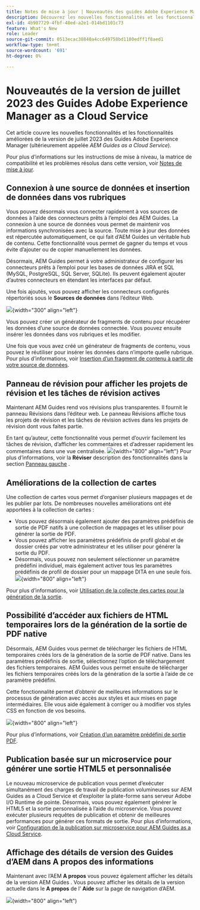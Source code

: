 ```yaml
---
title: Notes de mise à jour | Nouveautés des guides Adobe Experience Manager, version de juillet 2023
description: Découvrez les nouvelles fonctionnalités et les fonctionnalités améliorées de la version de juillet 2023 de Adobe Experience Manager Guides as a Cloud Service
exl-id: 4b907729-4fbf-48ed-a2e1-014bd1101c73
feature: What's New
role: Leader
source-git-commit: 0513ecac38840a4cc649758bd1180edff1f8aed1
workflow-type: tm+mt
source-wordcount: '691'
ht-degree: 0%

---
```


# Nouveautés de la version de juillet 2023 des Guides Adobe Experience Manager as a Cloud Service

Cet article couvre les nouvelles fonctionnalités et les fonctionnalités améliorées de la version de juillet 2023 des Guides Adobe Experience Manager (ultérieurement appelée *AEM Guides as a Cloud Service*).

Pour plus d’informations sur les instructions de mise à niveau, la matrice de compatibilité et les problèmes résolus dans cette version, voir [Notes de mise à jour](release-notes-2023.7.0.md).

## Connexion à une source de données et insertion de données dans vos rubriques

Vous pouvez désormais vous connecter rapidement à vos sources de données à l’aide des connecteurs prêts à l’emploi des AEM Guides. La connexion à une source de données vous permet de maintenir vos informations synchronisées avec la source. Toute mise à jour des données est répercutée automatiquement, ce qui fait d’AEM Guides un véritable hub de contenu. Cette fonctionnalité vous permet de gagner du temps et vous évite d’ajouter ou de copier manuellement les données.

Désormais, AEM Guides permet à votre administrateur de configurer les connecteurs prêts à l’emploi pour les bases de données JIRA et SQL (MySQL, PostgreSQL, SQL Server, SQLite). Ils peuvent également ajouter d’autres connecteurs en étendant les interfaces par défaut.

Une fois ajoutés, vous pouvez afficher les connecteurs configurés répertoriés sous le **Sources de données** dans l’éditeur Web.

![](assets/code-snippet-generator.png){width="300" align="left"}

Vous pouvez créer un générateur de fragments de contenu pour récupérer les données d’une source de données connectée. Vous pouvez ensuite insérer les données dans vos rubriques et les modifier.

Une fois que vous avez créé un générateur de fragments de contenu, vous pouvez le réutiliser pour insérer les données dans n’importe quelle rubrique. Pour plus d’informations, voir [Insertion d’un fragment de contenu à partir de votre source de données](../user-guide/web-editor-content-snippet.md).



## Panneau de révision pour afficher les projets de révision et les tâches de révision actives

Maintenant AEM Guides rend vos révisions plus transparentes. Il fournit le panneau Révisions dans l’éditeur web. Le panneau Révisions affiche tous les projets de révision et les tâches de révision actives dans les projets de révision dont vous faites partie.

En tant qu’auteur, cette fonctionnalité vous permet d’ouvrir facilement les tâches de révision, d’afficher les commentaires et d’adresser rapidement les commentaires dans une vue centralisée.
![](assets/active-review-task-comments.png){width="800" align="left"}
Pour plus d’informations, voir la **Réviser** description des fonctionnalités dans la section [Panneau gauche](../user-guide/web-editor-features.md#id2051EA0M0HS) .


## Améliorations de la collection de cartes

Une collection de cartes vous permet d’organiser plusieurs mappages et de les publier par lots. De nombreuses nouvelles améliorations ont été apportées à la collection de cartes :

- Vous pouvez désormais également ajouter des paramètres prédéfinis de sortie de PDF natifs à une collection de mappages et les utiliser pour générer la sortie de PDF.
- Vous pouvez afficher les paramètres prédéfinis de profil global et de dossier créés par votre administrateur et les utiliser pour générer la sortie du PDF.
- Désormais, vous pouvez non seulement sélectionner un paramètre prédéfini individuel, mais également activer tous les paramètres prédéfinis de profil de dossier pour un mappage DITA en une seule fois.
  ![](assets/edit-map-collection.png){width="800" align="left"}

Pour plus d’informations, voir [Utilisation de la collecte des cartes pour la génération de la sortie](../user-guide/generate-output-use-map-collection-output-generation.md).

## Possibilité d’accéder aux fichiers de HTML temporaires lors de la génération de la sortie de PDF native

Désormais, AEM Guides vous permet de télécharger les fichiers de HTML temporaires créés lors de la génération de la sortie de PDF native. Dans les paramètres prédéfinis de sortie, sélectionnez l’option de téléchargement des fichiers temporaires.  AEM Guides vous permet ensuite de télécharger les fichiers temporaires créés lors de la génération de la sortie à l’aide de ce paramètre prédéfini.

Cette fonctionnalité permet d’obtenir de meilleures informations sur le processus de génération avec accès aux styles et aux mises en page intermédiaires. Elle vous aide également à corriger ou à modifier vos styles CSS en fonction de vos besoins.

![](assets/native-pdf-advanced-settings.png){width="800" align="left"}

Pour plus d’informations, voir [Création d’un paramètre prédéfini de sortie PDF](../web-editor/native-pdf-web-editor.md#create-output-preset).

## Publication basée sur un microservice pour générer une sortie HTML5 et personnalisée

Le nouveau microservice de publication vous permet d’exécuter simultanément des charges de travail de publication volumineuses sur AEM Guides as a Cloud Service et d’exploiter la plate-forme sans serveur Adobe I/O Runtime de pointe. Désormais, vous pouvez également générer le HTML5 et la sortie personnalisée à l’aide du microservice.
Vous pouvez exécuter plusieurs requêtes de publication et obtenir de meilleures performances pour générer ces formats de sortie.
Pour plus d’informations, voir [Configuration de la publication sur microservice pour AEM Guides as a Cloud Service](../knowledge-base/publishing/configure-microservices.md).

## Affichage des détails de version des Guides d’AEM dans A propos des informations

Maintenant avec l’AEM **A propos** vous pouvez également afficher les détails de la version AEM Guides . Vous pouvez afficher les détails de la version actuelle dans le **A propos** de l’ **Aide** sur la page de navigation d’AEM.

![](assets/about-aem-help.png)(width=&quot;800&quot; align=&quot;left&quot;)
